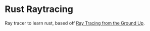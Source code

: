 # Rust Raytracing

Ray tracer to learn rust, based off [Ray Tracing from the Ground Up](https://www.amazon.com/Ray-Tracing-Ground-Kevin-Suffern/dp/1568812728).
